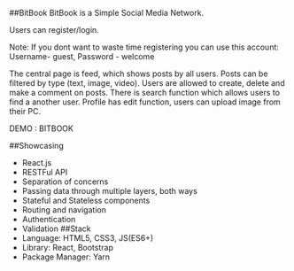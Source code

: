 ##BitBook
BitBook is a Simple Social Media Network.

Users can register/login.

Note: If you dont want to waste time registering you can use this account: Username- guest, Password - welcome

The central page is feed, which shows posts by all users. Posts can be filtered by type (text, image, video). Users are allowed to create, delete and make a comment on posts. There is search function which allows users to find a another user. Profile has edit function, users can upload image from their PC.

DEMO : BITBOOK

##Showcasing
-   React.js
-   RESTFul API
-   Separation of concerns
-   Passing data through multiple layers, both ways
-   Stateful and Stateless components
-   Routing and navigation
-   Authentication
-   Validation
##Stack
-   Language: HTML5, CSS3, JS(ES6+)
-   Library: React, Bootstrap
-   Package Manager: Yarn
